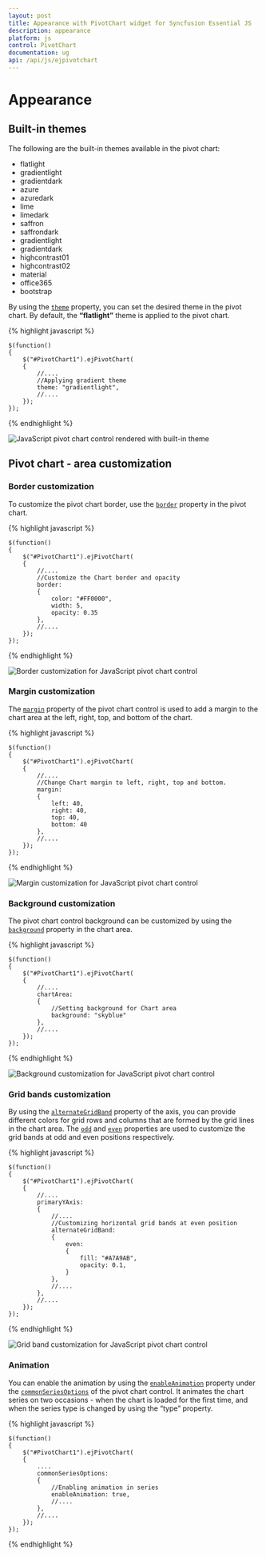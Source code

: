 ```yaml
---
layout: post
title: Appearance with PivotChart widget for Syncfusion Essential JS
description: appearance
platform: js
control: PivotChart
documentation: ug
api: /api/js/ejpivotchart
---
```


# Appearance

## Built-in themes

The following are the built-in themes available in the pivot chart:

* flatlight
* gradientlight
* gradientdark
* azure
* azuredark
* lime
* limedark
* saffron
* saffrondark
* gradientlight
* gradientdark
* highcontrast01
* highcontrast02
* material
* office365
* bootstrap


By using the [`theme`](/api/js/ejchart#members:theme) property, you can set the desired theme in the pivot chart. By default, the **“flatlight”** theme is applied to the pivot chart.

{% highlight javascript %}

    $(function()
    {
        $("#PivotChart1").ejPivotChart(
        {
            //....
            //Applying gradient theme
            theme: "gradientlight",
            //....
        });
    });
{% endhighlight %}

![JavaScript pivot chart control rendered with built-in theme](Appearance_images/BuiltInThemes.png)

## Pivot chart - area customization

### Border customization
To customize the pivot chart border, use the [`border`](/api/js/ejchart#members:border) property in the pivot chart.

{% highlight javascript %}

    $(function()
    {
        $("#PivotChart1").ejPivotChart(
        {
            //....
            //Customize the Chart border and opacity
            border:
            {
                color: "#FF0000",
                width: 5,
                opacity: 0.35
            },
            //....
        });
    });
{% endhighlight %}

![Border customization for JavaScript pivot chart control](Appearance_images/BorderCustomization.png)

### Margin customization
The [`margin`](/api/js/ejchart#members:margin) property of the pivot chart control is used to add a margin to the chart area at the left, right, top, and bottom of the chart.

{% highlight javascript %}

    $(function()
    {
        $("#PivotChart1").ejPivotChart(
        {
            //....
            //Change Chart margin to left, right, top and bottom.
            margin:
            {
                left: 40,
                right: 40,
                top: 40,
                bottom: 40
            },
            //....
        });
    });
{% endhighlight %}

![Margin customization for JavaScript pivot chart control](Appearance_images/MarginCustomization.png)

### Background customization
The pivot chart control background can be customized by using the [`background`](/api/js/ejchart#members:chartarea-background) property in the chart area.

{% highlight javascript %}

    $(function()
    {
        $("#PivotChart1").ejPivotChart(
        {
            //....
            chartArea:
            {
                //Setting background for Chart area
                background: "skyblue"
            },
            //....
        });
    });
{% endhighlight %}

![Background customization for JavaScript pivot chart control](Appearance_images/BackgroundCustomization.png)

### Grid bands customization
By using the [`alternateGridBand`](/api/js/ejchart#members:primaryxaxis-alternategridband) property of the axis, you can provide different colors for grid rows and columns that are formed by the grid lines in the chart area. The [`odd`](/api/js/ejchart#members:primaryyaxis-alternategridband-odd) and [`even`](/api/js/ejchart#members:primaryyaxis-alternategridband-even) properties are used to customize the grid bands at odd and even positions respectively.

{% highlight javascript %}

    $(function()
    {
        $("#PivotChart1").ejPivotChart(
        {
            //....
            primaryYAxis:
            {
                //....
                //Customizing horizontal grid bands at even position
                alternateGridBand:
                {
                    even:
                    {
                        fill: "#A7A9AB",
                        opacity: 0.1,
                    }
                },
                //....
            },
            //....
        });
    });
{% endhighlight %}

![Grid band customization for JavaScript pivot chart control](Appearance_images/GridBandsCustomization.png)

### Animation
You can enable the animation by using the [`enableAnimation`](/api/js/ejchart#members:commonseriesoptions-enableanimation) property under the [`commonSeriesOptions`](/api/js/ejchart#members:commonseriesoptions) of the pivot chart control. It animates the chart series on two occasions - when the chart is loaded for the first time, and when the series type is changed by using the “type” property.

{% highlight javascript %}

    $(function()
    {
        $("#PivotChart1").ejPivotChart(
        {
            ....
            commonSeriesOptions:
            {
                //Enabling animation in series
                enableAnimation: true,
                //....
            },
            //....
        });
    });
{% endhighlight %}
